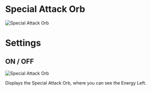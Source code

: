 # Special Attack Orb

![Special Attack Orb](https://i.imgur.com/dCbY3uT.png)

# Settings
## ON / OFF

![Special Attack Orb](https://i.imgur.com/dCbY3uT.png)

Displays the Special Attack Orb, where you can see the Energy Left.